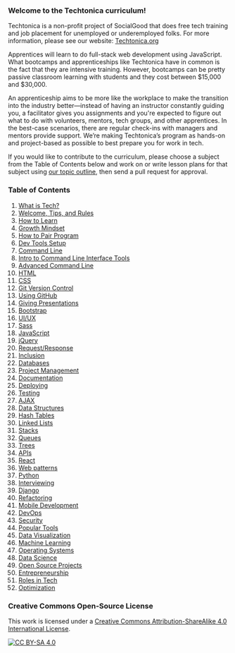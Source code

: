 ### Welcome to the Techtonica curriculum!

Techtonica is a non-profit project of SocialGood that does free tech training and job placement for unemployed or underemployed folks. For more information, please see our website: [Techtonica.org](http://techtonica.org) 

Apprentices will learn to do full-stack web development using JavaScript. What bootcamps and apprenticeships like Techtonica have in common is the fact that they are intensive training. However, bootcamps can be pretty passive classroom learning with students and they cost between $15,000 and $30,000.

An apprenticeship aims to be more like the workplace to make the transition into the industry better—instead of having an instructor constantly guiding you, a facilitator gives you assignments and you're expected to figure out what to do with volunteers, mentors, tech groups, and other apprentices. In the best-case scenarios, there are regular check-ins with managers and mentors provide support. We’re making Techtonica’s program as hands-on and project-based as possible to best prepare you for work in tech.

If you would like to contribute to the curriculum, please choose a subject from the Table of Contents below and work on or write lesson plans for that subject using [our topic outline](https://github.com/Techtonica/curriculum/blob/master/_templates/topic-outline.md), then send a pull request for approval. 

### Table of Contents

1. [What is Tech?](https://github.com/Techtonica/curriculum/tree/master/what-is-tech)
1. [Welcome, Tips, and Rules](https://github.com/Techtonica/curriculum/tree/master/welcome-tips-rules)
1. [How to Learn](https://github.com/Techtonica/curriculum/blob/master/learning-to-learn/learning-to-learn.md)
1. [Growth Mindset](https://github.com/Techtonica/curriculum/tree/master/growth-mindset)
1. [How to Pair Program](https://github.com/Techtonica/curriculum/tree/master/pair-programming)
1. [Dev Tools Setup](https://github.com/Techtonica/curriculum/blob/master/chrome-developer-tools/chrome-developer-tools.md)
1. [Command Line](https://github.com/Techtonica/curriculum/tree/master/command-line)
  1. [Intro to Command Line Interface Tools](https://github.com/Techtonica/curriculum/tree/master/command-line/command-line-interface.md)
  1. [Advanced Command Line](https://github.com/Techtonica/curriculum/tree/master/command-line/command-line-advanced.md)
1. [HTML](https://github.com/Techtonica/curriculum/blob/master/html/html.md)
  1. [CSS](https://github.com/Techtonica/curriculum/blob/master/css/lesson-plan.md)
1. [ Git Version Control](https://github.com/Techtonica/curriculum/blob/master/git-version-control/git-version-control.md)
  1. [Using GitHub](https://github.com/Techtonica/curriculum/blob/master/github-code-storage/lesson-plan.md)
1. [Giving Presentations](https://github.com/Techtonica/curriculum/tree/master/giving-presentations)
1. [Bootstrap](https://github.com/Techtonica/curriculum/tree/master/bootstrap)
1. [UI/UX](https://github.com/Techtonica/curriculum/blob/master/ux-ui-design/ui-ux-design.md)
1. [Sass](https://github.com/Techtonica/curriculum/tree/master/sass)
1. [JavaScript](https://github.com/Techtonica/curriculum/tree/master/javascript)
1. [jQuery](https://github.com/Techtonica/curriculum/tree/master/jquery)
1. [Request/Response](https://github.com/Techtonica/curriculum/tree/master/request-response)
1. [Inclusion](https://github.com/Techtonica/curriculum/blob/master/diversity-inclusion-bias/inclusion.md)
1. [Databases](https://github.com/Techtonica/curriculum/tree/master/databases)
1. [Project Management](https://github.com/Techtonica/curriculum/tree/master/project-management)
1. [Documentation](https://github.com/Techtonica/curriculum/tree/master/documentation)
1. [Deploying](https://github.com/Techtonica/curriculum/tree/master/deploying)
1. [Testing](https://github.com/Techtonica/curriculum/blob/master/testing-and-tdd/testing-and-tdd.md)
1. [AJAX](https://github.com/Techtonica/curriculum/tree/master/ajax)
1. [Data Structures](https://github.com/Techtonica/curriculum/tree/master/data-structures)
  1. [Hash Tables](https://github.com/Techtonica/curriculum/tree/master/data-structures/hash-table.md)
  1. [Linked Lists](https://github.com/Techtonica/curriculum/tree/master/data-structures/linked-list.md)
  1. [Stacks](https://github.com/Techtonica/curriculum/tree/master/data-structures/stack.md)
  1. [Queues](https://github.com/Techtonica/curriculum/tree/master/data-structures/queue.md)
  1. [Trees](https://github.com/Techtonica/curriculum/tree/master/data-structures/tree.md)
1. [APIs](https://github.com/Techtonica/curriculum/blob/master/api-application-programming-interface/apis-and-json.md)
1. [React](https://github.com/Techtonica/curriculum/blob/master/react-js/react.md)
1. [Web patterns](https://github.com/Techtonica/curriculum/tree/master/web-patterns/web-patterns.md)
1. [Python](https://github.com/Techtonica/curriculum/tree/master/python/python.md)
1. [Interviewing](https://github.com/Techtonica/curriculum/tree/master/interviewing/interviewing.md)
1. [Django](https://github.com/Techtonica/curriculum/tree/master/django/django.md)
1. [Refactoring](https://github.com/Techtonica/curriculum/tree/master/refactoring/refactoring.md)
1. [Mobile Development](https://github.com/Techtonica/curriculum/tree/master/mobile-development/mobile-development.md)
1. [DevOps](https://github.com/Techtonica/curriculum/tree/master/dev-ops/dev-ops.md)
1. [Security](https://github.com/Techtonica/curriculum/tree/master/security/security.md)
1. [Popular Tools](https://github.com/Techtonica/curriculum/tree/master/popular-tools/popular-tools.md)
1. [Data Visualization](https://github.com/Techtonica/curriculum/tree/master/data-viz/data-viz.md)
1. [Machine Learning](https://github.com/Techtonica/curriculum/tree/master/machine-learning/machine-learning.md)
1. [Operating Systems](https://github.com/Techtonica/curriculum/tree/master/operating-systems/operating-systems.md)
1. [Data Science](https://github.com/Techtonica/curriculum/tree/master/data-science/data-science.md)
1. [Open Source Projects](https://github.com/Techtonica/curriculum/tree/master/open-source/open-source.md)
1. [Entrepreneurship](https://github.com/Techtonica/curriculum/tree/master/entrepreneurship/entrepreneurship.md)
1. [Roles in Tech](https://github.com/Techtonica/curriculum/tree/master/roles-in-tech/roles-in-tech.md)
1. [Optimization](https://github.com/Techtonica/curriculum/tree/master/optimization/optimization.md)


### Creative Commons Open-Source License
This work is licensed under a [Creative Commons Attribution-ShareAlike 4.0 International License](https://creativecommons.org/licenses/by-sa/4.0/legalcode).

[![CC BY-SA 4.0](https://i.creativecommons.org/l/by-sa/4.0/88x31.png)](https://creativecommons.org/licenses/by-sa/4.0/legalcode)

